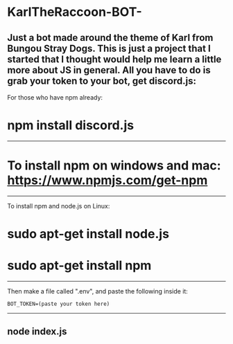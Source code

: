 # KarlTheRaccoon-BOT-
Just a bot made around the theme of Karl from Bungou Stray Dogs. 
This is just a project that I started that I thought would help me learn a little more about JS in general. 
All you have to do is grab your token to your bot, get discord.js:
----------------------------------------------------------------------------------------------------------
For those who have npm already:

# npm install discord.js
----------------------------------------------------------------------------------------------------------
# To install npm on windows and mac: https://www.npmjs.com/get-npm
----------------------------------------------------------------------------------------------------------
To install npm and node.js on Linux:

# sudo apt-get install node.js
# sudo apt-get install npm
----------------------------------------------------------------------------------------------------------
Then make a file called ".env", and paste the following inside it:
```
BOT_TOKEN=(paste your token here)
```
-------------
node index.js
-------------
